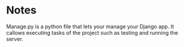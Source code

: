 # Notes
Manage.py is a python file that lets your manage your Django app. It callows executing tasks of the project such as testing and running the server.
